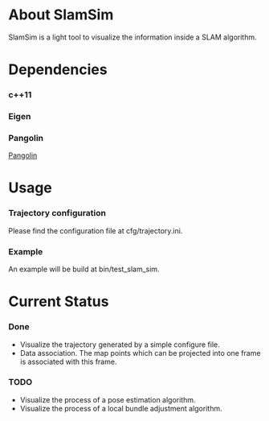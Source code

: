 # About SlamSim
SlamSim is a light tool to visualize the information inside a SLAM algorithm.  

# Dependencies

### c++11

### Eigen

### Pangolin
[Pangolin](https://github.com/stevenlovegrove/Pangolin)

# Usage

### Trajectory configuration
Please find the configuration file at cfg/trajectory.ini.

### Example
An example will be build at bin/test_slam_sim.

# Current Status

### Done
- Visualize the trajectory generated by a simple configure file. 
- Data association. The map points which can be projected into one frame is associated with this frame.

### TODO
- Visualize the process of a pose estimation algorithm.
- Visualize the process of a local bundle adjustment algorithm.

